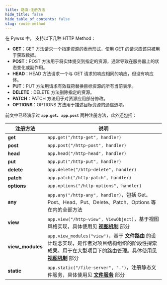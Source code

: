 ```yaml
---
title: 路由-注册方法
hide_title: false
hide_table_of_contents: false
slug: route-method
---
```


在 Pywss 中， 支持以下几种 HTTP Method：

- **GET**：GET 方法请求一个指定资源的表示形式，使用 GET 的请求应该只被用于获取数据。
- **POST**：POST 方法用于将实体提交到指定的资源，通常导致在服务器上的状态变化或副作用。
- **HEAD**：HEAD 方法请求一个与 GET 请求的响应相同的响应，但没有响应体。
- **PUT**：PUT 方法用请求有效载荷替换目标资源的所有当前表示。
- **DELETE**：DELETE 方法删除指定的资源。
- **PATCH**：PATCH 方法用于对资源应用部分修改。
- **OPTIONS**：OPTIONS 方法用于描述目标资源的通信选项。

前文中已经演示过 **`app.get`、`app.post`** 两种注册方法，此外还包括：

|注册方法|说明|
|---|---|
|**get**|`app.get("/http-get", handler)`|
|**post**|`app.post("/http-post", handler)`|
|**head**|`app.head("/http-head", handler)`|
|**put**|`app.put("/http-put", handler)`|
|**delete**|`app.delete("/http-delete", handler)`|
|**patch**|`app.patch("/http-patch", handler)`|
|**options**|`app.options("/http-options", handler)`|
|**any**|`app.any("/http-any", handler)`，包括 Get、Post、Head、Put、Delete、Patch、Options 等在内的全部方法|
|**view**|`app.view("/http-view", ViewObject)`，基于视图风格实现，具体使用见 [**视图机制**](app-view) 部分|
|**view_modules**|`app.view_modules("view")`，基于 **文件路由** 的设计理念实现，是作者对项目结构组织的阶段性探索成果。用于在大型项目下的路由管理。具体使用见 [**视图机制**](app-view) 部分|
|**static**|`app.static("/file-server", ".")`，注册静态文件服务，具体使用见 [**文件服务**](static-file) 部分|

